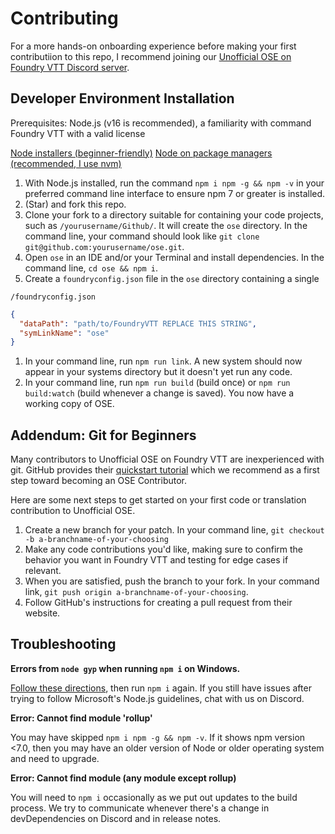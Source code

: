 # Contributing

For a more hands-on onboarding experience before making your first contributiion to this repo, I recommend joining our [Unofficial OSE on Foundry VTT Discord server](https://discord.gg/qGrxRK2yD5).

## Developer Environment Installation

Prerequisites: Node.js (v16 is recommended), a familiarity with command Foundry VTT with a valid license

[Node installers (beginner-friendly)](https://nodejs.org/en/download/)
[Node on package managers (recommended, I use nvm)](https://nodejs.org/en/download/package-manager/#windows)

1. With Node.js installed, run the command `npm i npm -g && npm -v` in your preferred command line interface to ensure npm 7 or greater is installed.
1. (Star) and fork this repo.
1. Clone your fork to a directory suitable for containing your code projects, such as `/yourusername/Github/`. It will create the `ose` directory. In the command line, your command should look like `git clone git@github.com:yourusername/ose.git`.
1. Open `ose` in an IDE and/or your Terminal and install dependencies. In the command line, `cd ose && npm i`.
1. Create a `foundryconfig.json` file in the `ose` directory containing a single

`/foundryconfig.json`

```json
{
  "dataPath": "path/to/FoundryVTT REPLACE THIS STRING",
  "symLinkName": "ose"
}
```

1. In your command line, run `npm run link`. A new system should now appear in your systems directory but it doesn't yet run any code.
1. In your command line, run `npm run build` (build once) or `npm run build:watch` (build whenever a change is saved). You now have a working copy of OSE.

## Addendum: Git for Beginners

Many contributors to Unofficial OSE on Foundry VTT are inexperienced with git. GitHub provides their [quickstart tutorial](https://docs.github.com/en/get-started/quickstart/hello-world) which we recommend as a first step toward becoming an OSE Contributor.

Here are some next steps to get started on your first code or translation contribution to Unofficial OSE. 

1. Create a new branch for your patch. In your command line, `git checkout -b a-branchname-of-your-choosing`
1. Make any code contributions you'd like, making sure to confirm the behavior you want in Foundry VTT and testing for edge cases if relevant.
1. When you are satisfied, push the branch to your fork. In your command link, `git push origin a-branchname-of-your-choosing`.
1. Follow GitHub's instructions for creating a pull request from their website.

## Troubleshooting

**Errors from `node gyp` when running `npm i` on Windows.**

[Follow these directions](https://github.com/nodejs/node-gyp#on-windows), then run `npm i` again. If you still have issues after trying to follow Microsoft's Node.js guidelines, chat with us on Discord.

**Error: Cannot find module 'rollup'**

You may have skipped `npm i npm -g && npm -v`. If it shows npm version <7.0, then you may have an older version of Node or older operating system and need to upgrade.

**Error: Cannot find module (any module except rollup)**

You will need to `npm i` occasionally as we put out updates to the build process. We try to communicate whenever there's a change in devDependencies on Discord and in release notes.
